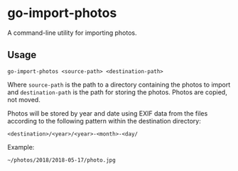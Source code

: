 # go-import-photos

A command-line utility for importing photos.

## Usage

    go-import-photos <source-path> <destination-path>

Where `source-path` is the path to a directory containing the photos to import
and `destination-path` is the path for storing the photos. Photos are copied,
not moved.

Photos will be stored by year and date using EXIF data from the files according
to the following pattern within the destination directory:

    <destination>/<year>/<year>-<month>-<day/

Example:

    ~/photos/2018/2018-05-17/photo.jpg

